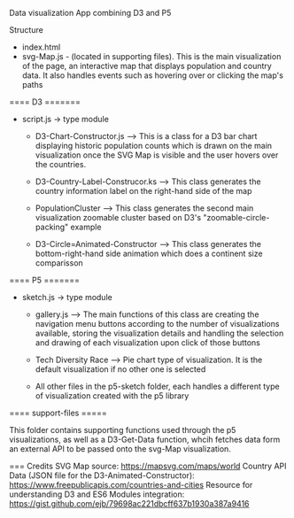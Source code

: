 Data visualization App combining D3 and P5

Structure

* index.html
* svg-Map.js - (located in supporting files). This is the main visualization of the page, an interactive map that displays population and country data.
                  It also handles events such as hovering over or clicking the map's paths

==== D3 =======

* script.js -> type module
  * D3-Chart-Constructor.js  --> This is a class for a D3 bar chart displaying historic population counts which is drawn on the main visualization once the SVG Map is visible and the user hovers over the countries.

   * D3-Country-Label-Construcor.ks --> This class generates the country information label on the right-hand side of the map

   * PopulationCluster --> This class generates the second main visualization zoomable cluster based on D3's "zoomable-circle-packing" example

   * D3-Circle=Animated-Constructor --> This class generates the bottom-right-hand side animation which does a continent size comparisson


==== P5 =======

* sketch.js -> type module
   * gallery.js --> The main functions of this class are creating the navigation menu buttons according to the number of visualizations available, storing the visualization details and handling the selection and drawing of each visualization upon click of those buttons
    
   * Tech Diversity Race --> Pie chart type of visualization. It is the default visualization if no other one is selected

   * All other files in the p5-sketch folder, each handles a different type of visualization created with the p5 library

==== support-files =====

This folder contains supporting functions used through the p5 visualizations, as well as a D3-Get-Data function, whcih fetches data form an external API to be passed onto the svg-Map visualization. 

=== Credits
SVG Map source: https://mapsvg.com/maps/world
Country API Data (JSON file for the D3-Animated-Constructor):  https://www.freepublicapis.com/countries-and-cities
Resource for understanding D3 and ES6 Modules integration: https://gist.github.com/ejb/79698ac221dbcff637b1930a387a9416
